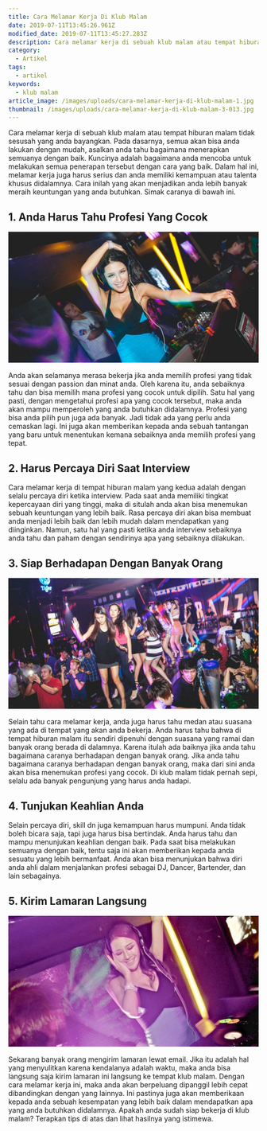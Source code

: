 ```yaml
---
title: Cara Melamar Kerja Di Klub Malam
date: 2019-07-11T13:45:26.961Z
modified_date: 2019-07-11T13:45:27.283Z
description: Cara melamar kerja di sebuah klub malam atau tempat hiburan malam tidak sesusah yang anda bayangkan. Pada dasarnya, semua akan bisa anda lakukan dengan mudah.
category:
  - Artikel
tags:
  - artikel
keywords:
  - klub malam
article_image: /images/uploads/cara-melamar-kerja-di-klub-malam-1.jpg
thumbnail: /images/uploads/cara-melamar-kerja-di-klub-malam-3-013.jpg
---
```

Cara melamar kerja di sebuah klub malam atau tempat hiburan malam tidak sesusah yang anda bayangkan. Pada dasarnya, semua akan bisa anda lakukan dengan mudah, asalkan anda tahu bagaimana menerapkan semuanya dengan baik. Kuncinya adalah bagaimana anda mencoba untuk melakukan semua penerapan tersebut dengan cara yang baik. Dalam hal ini, melamar kerja juga harus serius dan anda memiliki kemampuan atau talenta khusus didalamnya. Cara inilah yang akan menjadikan anda lebih banyak meraih keuntungan yang anda butuhkan. Simak caranya di bawah ini.



## 1. Anda Harus Tahu Profesi Yang Cocok

![Cara Melamar Kerja Di Klub Malam](/images/uploads/cara-melamar-kerja-di-klub-malam-1.jpg)

Anda akan selamanya merasa bekerja jika anda memilih profesi yang tidak sesuai dengan passion dan minat anda. Oleh karena itu, anda sebaiknya tahu dan bisa memilih mana profesi yang cocok untuk dipilih. Satu hal yang pasti, dengan mengetahui profesi apa yang cocok tersebut, maka anda akan mampu memperoleh yang anda butuhkan didalamnya. Profesi yang bisa anda pilih pun juga ada banyak. Jadi tidak ada yang perlu anda cemaskan lagi. Ini juga akan memberikan kepada anda sebuah tantangan yang baru untuk menentukan kemana sebaiknya anda memilih profesi yang tepat.



## 2. Harus Percaya Diri Saat Interview

Cara melamar kerja di tempat hiburan malam yang kedua adalah dengan selalu percaya diri ketika interview. Pada saat anda memiliki tingkat kepercayaan diri yang tinggi, maka di situlah anda akan bisa menemukan sebuah keuntungan yang lebih baik. Rasa percaya diri akan bisa membuat anda menjadi lebih baik dan lebih mudah dalam mendapatkan yang diinginkan. Namun, satu hal yang pasti ketika anda interview sebaiknya anda tahu dan paham dengan sendirinya apa yang sebaiknya dilakukan.



## 3. Siap Berhadapan Dengan Banyak Orang

![Cara Melamar Kerja Di Klub Malam](/images/uploads/cara-melamar-kerja-di-klub-malam-2.jpg)

Selain tahu cara melamar kerja, anda juga harus tahu medan atau suasana yang ada di tempat yang akan anda bekerja. Anda harus tahu bahwa di tempat hiburan malam itu sendiri dipenuhi dengan suasana yang ramai dan banyak orang berada di dalamnya. Karena itulah ada baiknya jika anda tahu bagaimana caranya berhadapan dengan banyak orang. Jika anda tahu bagaimana caranya berhadapan dengan banyak orang, maka dari sini anda akan bisa menemukan profesi yang cocok. Di klub malam tidak pernah sepi, selalu ada banyak pengunjung yang harus anda hadapi.



## 4. Tunjukan Keahlian Anda

Selain percaya diri, skill dn juga kemampuan harus mumpuni. Anda tidak boleh bicara saja, tapi juga harus bisa bertindak. Anda harus tahu dan mampu menunjukan keahlian dengan baik. Pada saat bisa melakukan semuanya dengan baik, tentu saja ini akan memberikan kepada anda sesuatu yang lebih bermanfaat. Anda akan bisa menunjukan bahwa diri anda ahli dalam menjalankan profesi sebagai DJ, Dancer, Bartender, dan lain sebagainya. 



## 5. Kirim Lamaran Langsung

![Cara Melamar Kerja Di Klub Malam](/images/uploads/cara-melamar-kerja-di-klub-malam-3.jpg)

Sekarang banyak orang mengirim lamaran lewat email. Jika itu adalah hal yang menyulitkan karena kendalanya adalah waktu, maka anda bisa langsung saja kirim lamaran ini langsung ke tempat klub malam. Dengan cara melamar kerja ini, maka anda akan berpeluang dipanggil lebih cepat dibandingkan dengan yang lainnya. Ini pastinya juga akan memberikaan kepada anda sebuah kesempatan yang lebih baik dalam mendapatkan apa yang anda butuhkan didalamnya. Apakah anda sudah siap bekerja di klub malam? Terapkan tips di atas dan lihat hasilnya yang istimewa.
